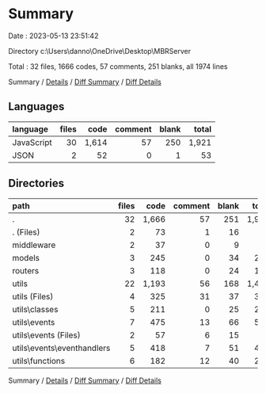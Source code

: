 # Summary

Date : 2023-05-13 23:51:42

Directory c:\\Users\\danno\\OneDrive\\Desktop\\MBRServer

Total : 32 files,  1666 codes, 57 comments, 251 blanks, all 1974 lines

Summary / [Details](details.md) / [Diff Summary](diff.md) / [Diff Details](diff-details.md)

## Languages
| language | files | code | comment | blank | total |
| :--- | ---: | ---: | ---: | ---: | ---: |
| JavaScript | 30 | 1,614 | 57 | 250 | 1,921 |
| JSON | 2 | 52 | 0 | 1 | 53 |

## Directories
| path | files | code | comment | blank | total |
| :--- | ---: | ---: | ---: | ---: | ---: |
| . | 32 | 1,666 | 57 | 251 | 1,974 |
| . (Files) | 2 | 73 | 1 | 16 | 90 |
| middleware | 2 | 37 | 0 | 9 | 46 |
| models | 3 | 245 | 0 | 34 | 279 |
| routers | 3 | 118 | 0 | 24 | 142 |
| utils | 22 | 1,193 | 56 | 168 | 1,417 |
| utils (Files) | 4 | 325 | 31 | 37 | 393 |
| utils\\classes | 5 | 211 | 0 | 25 | 236 |
| utils\\events | 7 | 475 | 13 | 66 | 554 |
| utils\\events (Files) | 2 | 57 | 6 | 15 | 78 |
| utils\\events\\eventhandlers | 5 | 418 | 7 | 51 | 476 |
| utils\\functions | 6 | 182 | 12 | 40 | 234 |

Summary / [Details](details.md) / [Diff Summary](diff.md) / [Diff Details](diff-details.md)